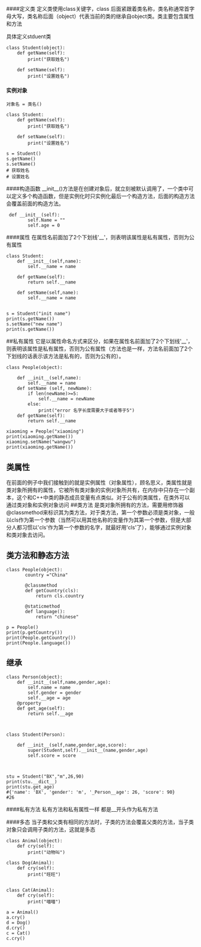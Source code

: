 ####定义类
定义类使用class关键字，class 后面紧跟着类名称，类名称通常首字母大写，类名称后面（object）代表当前的类的继承自object类。类主要包含属性和方法

具体定义stduent类
```
class Student(object):
    def getName(self):
        print("获取姓名")
    
    def setName(self):
        print("设置姓名")
```
#### 实例对象
```
对象名 = 类名()
```
```
class Student:
    def getName(self):
        print("获取姓名")

    def setName(self):
        print("设置姓名")

s = Student()
s.getName()
s.setName()
# 获取姓名
# 设置姓名
```
####构造函数
\__init\_\_()方法是在创建对象后，就立刻被默认调用了，一个类中可以定义多个构造函数，但是实例化时只实例化最后一个构造方法，后面的构造方法会覆盖前面的构造方法。
```
 def __init__(self):
        self.Name = ""
        self.age = 0
```
####属性
在属性名前面加了2个下划线'__'，则表明该属性是私有属性，否则为公有属性
```
class Student:
    def __init__(self,name):
        self.__name = name

    def getName(self):
        return self.__name

    def setName(self,name):
        self.__name = name


s = Student("init name")
print(s.getName())
s.setName("new name")
print(s.getName())
```
##私有属性
它是以属性命名方式来区分，如果在属性名前面加了2个下划线'__'，则表明该属性是私有属性，否则为公有属性（方法也是一样，方法名前面加了2个下划线的话表示该方法是私有的，否则为公有的）。
```
class People(object):

    def __init__(self,name):
        self.__name = name
    def setName (self, newName):
        if len(newName)>=5:
            self.__name = newName
        else:
            print("error 名字长度需要大于或者等于5")
    def getName(self):
        return self.__name

xiaoming = People("xiaoming")
print(xiaoming.getName())
xiaoming.setName("wangwu")
print(xiaoming.getName())
```
## 类属性
在前面的例子中我们接触到的就是实例属性（对象属性），顾名思义，类属性就是类对象所拥有的属性，它被所有类对象的实例对象所共有，在内存中只存在一个副本，这个和C++中类的静态成员变量有点类似。对于公有的类属性，在类外可以通过类对象和实例对象访问
##类方法
是类对象所拥有的方法，需要用修饰器@classmethod来标识其为类方法，对于类方法，第一个参数必须是类对象，一般以cls作为第一个参数（当然可以用其他名称的变量作为其第一个参数，但是大部分人都习惯以'cls'作为第一个参数的名字，就最好用'cls'了），能够通过实例对象和类对象去访问。
## 类方法和静态方法
```
class People(object):
       country ="China"

       @classmethod
       def getCountry(cls):
           return cls.country

       @staticmethod
       def language():
           return "chinese"

p = People()
print(p.getCountry())
print(People.getCountry())
print(People.language())
```
## 继承

```
class Person(object):
    def __init__(self,name,gender,age):
        self.name = name
        self.gender = gender
        self.__age = age
    @property
    def get_age(self):
        return self.__age



class Student(Person):

    def __init__(self,name,gender,age,score):
        super(Student,self).__init__(name,gender,age)
        self.score = score



stu = Student("BX","m",26,90)
print(stu.__dict__)
print(stu.get_age)
#{'name': 'BX', 'gender': 'm', '_Person__age': 26, 'score': 90}
#26
```
####私有方法
私有方法和私有属性一样 都是__开头作为私有方法

####多态
当子类和父类有相同的方法时，子类的方法会覆盖父类的方法，当子类对象只会调用子类的方法，这就是多态
```
class Animal(object):
    def cry(self):
        print("动物叫")

class Dog(Animal):
    def cry(self):
        print("旺旺")


class Cat(Animal):
    def cry(self):
        print("喵喵")

a = Animal()
a.cry()
d = Dog()
d.cry()
c = Cat()
c.cry()
```
